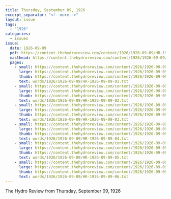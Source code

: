 ```yaml
---
title: Thursday, September 09, 1926
excerpt_separator: "<!--more-->"
layout: issue
tags:
  - "1926"
categories:
  - issues
issue:
  date: 1926-09-09
  pdf: https://content.thehydroreview.com/content/1926/1926-09-09/HR-1926-09-09.pdf
  masthead: https://content.thehydroreview.com/content/1926/1926-09-09/masthead/HR-1926-09-09.jpg
  pages:
    - small: https://content.thehydroreview.com/content/1926/1926-09-09/small/HR-1926-09-09-01.jpg
      large: https://content.thehydroreview.com/content/1926/1926-09-09/large/HR-1926-09-09-01.jpg
      thumb: https://content.thehydroreview.com/content/1926/1926-09-09/thumbnails/HR-1926-09-09-01.jpg
      text: words/1926/1926-09-09/HR-1926-09-09-01.txt
    - small: https://content.thehydroreview.com/content/1926/1926-09-09/small/HR-1926-09-09-02.jpg
      large: https://content.thehydroreview.com/content/1926/1926-09-09/large/HR-1926-09-09-02.jpg
      thumb: https://content.thehydroreview.com/content/1926/1926-09-09/thumbnails/HR-1926-09-09-02.jpg
      text: words/1926/1926-09-09/HR-1926-09-09-02.txt
    - small: https://content.thehydroreview.com/content/1926/1926-09-09/small/HR-1926-09-09-03.jpg
      large: https://content.thehydroreview.com/content/1926/1926-09-09/large/HR-1926-09-09-03.jpg
      thumb: https://content.thehydroreview.com/content/1926/1926-09-09/thumbnails/HR-1926-09-09-03.jpg
      text: words/1926/1926-09-09/HR-1926-09-09-03.txt
    - small: https://content.thehydroreview.com/content/1926/1926-09-09/small/HR-1926-09-09-04.jpg
      large: https://content.thehydroreview.com/content/1926/1926-09-09/large/HR-1926-09-09-04.jpg
      thumb: https://content.thehydroreview.com/content/1926/1926-09-09/thumbnails/HR-1926-09-09-04.jpg
      text: words/1926/1926-09-09/HR-1926-09-09-04.txt
    - small: https://content.thehydroreview.com/content/1926/1926-09-09/small/HR-1926-09-09-05.jpg
      large: https://content.thehydroreview.com/content/1926/1926-09-09/large/HR-1926-09-09-05.jpg
      thumb: https://content.thehydroreview.com/content/1926/1926-09-09/thumbnails/HR-1926-09-09-05.jpg
      text: words/1926/1926-09-09/HR-1926-09-09-05.txt
    - small: https://content.thehydroreview.com/content/1926/1926-09-09/small/HR-1926-09-09-06.jpg
      large: https://content.thehydroreview.com/content/1926/1926-09-09/large/HR-1926-09-09-06.jpg
      thumb: https://content.thehydroreview.com/content/1926/1926-09-09/thumbnails/HR-1926-09-09-06.jpg
      text: words/1926/1926-09-09/HR-1926-09-09-06.txt
---
```


The Hydro Review from Thursday, September 09, 1926

<!--more-->

